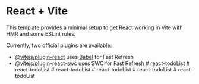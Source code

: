 # React + Vite

This template provides a minimal setup to get React working in Vite with HMR and some ESLint rules.

Currently, two official plugins are available:

- [@vitejs/plugin-react](https://github.com/vitejs/vite-plugin-react/blob/main/packages/plugin-react/README.md) uses [Babel](https://babeljs.io/) for Fast Refresh
- [@vitejs/plugin-react-swc](https://github.com/vitejs/vite-plugin-react-swc) uses [SWC](https://swc.rs/) for Fast Refresh
#   r e a c t - t o d o L i s t  
 #   r e a c t - t o d o L i s t  
 #   r e a c t - t o d o L i s t  
 #   r e a c t - t o d o L i s t  
 #   r e a c t - t o d o L i s t  
 #   r e a c t - t o d o L i s t  
 